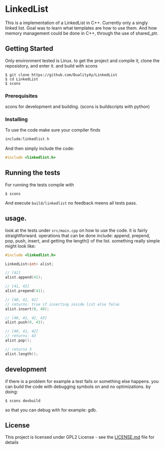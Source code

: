 # LinkedList

This is a implementation of a LinkedList in C++.
Currently only a singly linked list.
Goal was to learn what templates are how to use them.
And how memory management could be done in C++, through the use of shared_ptr.

## Getting Started

Only environment tested is Linux.
to get the project and compile it,
clone the reposistory, and enter it.
and build with scons

```
$ git clone https://github.com/Duality4y/LinkedList
$ cd LinkedList
$ scons
```

### Prerequisites

scons for development and building.
(scons is buildscripts with python)

### Installing

To use the code make sure your compiler finds
```c++
include/linkedlist.h
```
And then simply include the code:
```c++
#include <linkedlist.h>
```

## Running the tests

For running the tests compile with
```
$ scons
```
And execute ```build/linkedlist```
no feedback meens all tests pass.

## usage.

look at the tests under ```src/main.cpp```
on how to use the code.
it is fairly straightforward.
operations that can be done include:
append, prepend, pop, push, insert, and getting the length() of the list.
something really simple might look like:
```c++
#include <linkedlist.h>

LinkedList<int> alist;

// [42]
alist.append(42);

// [41, 42]
alist.prepend(41);

// [40, 41, 42]
// returns: true if inserting inside list else false
alist.insert(0, 40);

// [40, 41, 42, 43]
alist.push(0, 43);

// [40, 41, 42]
// returns: 43
alist.pop();

// returns 3
alist.length();
```

## development

if there is a problem for example a test fails or something else happens.
you can build the code with debugging symbols on and no optimizations.
by doing:
```
$ scons devbuild
```
so that you can debug with for example: gdb.

## License

This project is licensed under GPL2 License - see the [LICENSE.md](LICENSE.md) file for details


